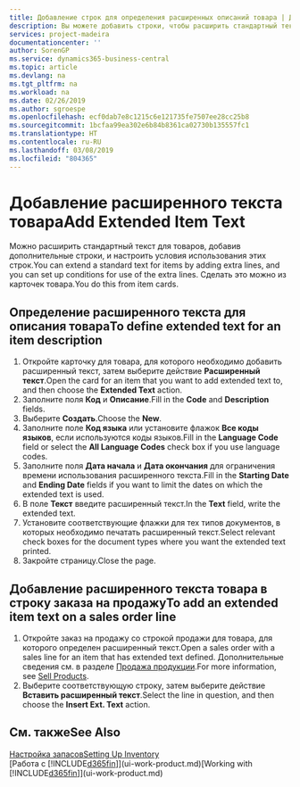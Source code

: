 ```yaml
---
title: Добавление строк для определения расширенных описаний товара | Документы Майкрософт
description: Вы можете добавить строки, чтобы расширить стандартный текст описания товара.
services: project-madeira
documentationcenter: ''
author: SorenGP
ms.service: dynamics365-business-central
ms.topic: article
ms.devlang: na
ms.tgt_pltfrm: na
ms.workload: na
ms.date: 02/26/2019
ms.author: sgroespe
ms.openlocfilehash: ecf0dab7e8c1215c6e121735fe7507ee28cc25b8
ms.sourcegitcommit: 1bcfaa99ea302e6b84b8361ca02730b135557fc1
ms.translationtype: HT
ms.contentlocale: ru-RU
ms.lasthandoff: 03/08/2019
ms.locfileid: "804365"
---
```

# <a name="add-extended-item-text"></a><span data-ttu-id="49d7b-103">Добавление расширенного текста товара</span><span class="sxs-lookup"><span data-stu-id="49d7b-103">Add Extended Item Text</span></span>
<span data-ttu-id="49d7b-104">Можно расширить стандартный текст для товаров, добавив дополнительные строки, и настроить условия использования этих строк.</span><span class="sxs-lookup"><span data-stu-id="49d7b-104">You can extend a standard text for items by adding extra lines, and you can set up conditions for use of the extra lines.</span></span> <span data-ttu-id="49d7b-105">Сделать это можно из карточек товара.</span><span class="sxs-lookup"><span data-stu-id="49d7b-105">You do this from item cards.</span></span>

## <a name="to-define-extended-text-for-an-item-description"></a><span data-ttu-id="49d7b-106">Определение расширенного текста для описания товара</span><span class="sxs-lookup"><span data-stu-id="49d7b-106">To define extended text for an item description</span></span>
1. <span data-ttu-id="49d7b-107">Откройте карточку для товара, для которого необходимо добавить расширенный текст, затем выберите действие **Расширенный текст**.</span><span class="sxs-lookup"><span data-stu-id="49d7b-107">Open the card for an item that you want to add extended text to, and then choose the **Extended Text** action.</span></span>
2. <span data-ttu-id="49d7b-108">Заполните поля **Код** и **Описание**.</span><span class="sxs-lookup"><span data-stu-id="49d7b-108">Fill in the **Code** and **Description** fields.</span></span>
3. <span data-ttu-id="49d7b-109">Выберите **Создать**.</span><span class="sxs-lookup"><span data-stu-id="49d7b-109">Choose the **New**.</span></span>
4. <span data-ttu-id="49d7b-110">Заполните поле **Код языка** или установите флажок **Все коды языков**, если используются коды языков.</span><span class="sxs-lookup"><span data-stu-id="49d7b-110">Fill in the **Language Code** field or select the **All Language Codes** check box if you use language codes.</span></span>
5. <span data-ttu-id="49d7b-111">Заполните поля **Дата начала** и **Дата окончания** для ограничения времени использования расширенного текста.</span><span class="sxs-lookup"><span data-stu-id="49d7b-111">Fill in the **Starting Date** and **Ending Date** fields if you want to limit the dates on which the extended text is used.</span></span>
6. <span data-ttu-id="49d7b-112">В поле **Текст** введите расширенный текст.</span><span class="sxs-lookup"><span data-stu-id="49d7b-112">In the **Text** field, write the extended text.</span></span>
7. <span data-ttu-id="49d7b-113">Установите соответствующие флажки для тех типов документов, в которых необходимо печатать расширенный текст.</span><span class="sxs-lookup"><span data-stu-id="49d7b-113">Select relevant check boxes for the document types where you want the extended text printed.</span></span>
8. <span data-ttu-id="49d7b-114">Закройте страницу.</span><span class="sxs-lookup"><span data-stu-id="49d7b-114">Close the page.</span></span>

## <a name="to-add-an-extended-item-text-on-a-sales-order-line"></a><span data-ttu-id="49d7b-115">Добавление расширенного текста товара в строку заказа на продажу</span><span class="sxs-lookup"><span data-stu-id="49d7b-115">To add an extended item text on a sales order line</span></span>
1. <span data-ttu-id="49d7b-116">Откройте заказ на продажу со строкой продажи для товара, для которого определен расширенный текст.</span><span class="sxs-lookup"><span data-stu-id="49d7b-116">Open a sales order with a sales line for an item that has extended text defined.</span></span> <span data-ttu-id="49d7b-117">Дополнительные сведения см. в разделе [Продажа продукции](sales-how-sell-products.md).</span><span class="sxs-lookup"><span data-stu-id="49d7b-117">For more information, see [Sell Products](sales-how-sell-products.md).</span></span>
2. <span data-ttu-id="49d7b-118">Выберите соответствующую строку, затем выберите действие **Вставить расширенный текст**.</span><span class="sxs-lookup"><span data-stu-id="49d7b-118">Select the line in question, and then choose the **Insert Ext. Text** action.</span></span>

## <a name="see-also"></a><span data-ttu-id="49d7b-119">См. также</span><span class="sxs-lookup"><span data-stu-id="49d7b-119">See Also</span></span>
[<span data-ttu-id="49d7b-120">Настройка запасов</span><span class="sxs-lookup"><span data-stu-id="49d7b-120">Setting Up Inventory</span></span>](inventory-setup-inventory.md)  
<span data-ttu-id="49d7b-121">[Работа с [!INCLUDE[d365fin](includes/d365fin_md.md)]](ui-work-product.md)</span><span class="sxs-lookup"><span data-stu-id="49d7b-121">[Working with [!INCLUDE[d365fin](includes/d365fin_md.md)]](ui-work-product.md)</span></span>
